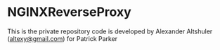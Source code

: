 NGINXReverseProxy
=================

This is the private repository
code is developed by Alexander Altshuler (altexy@gmail.com) for Patrick Parker
